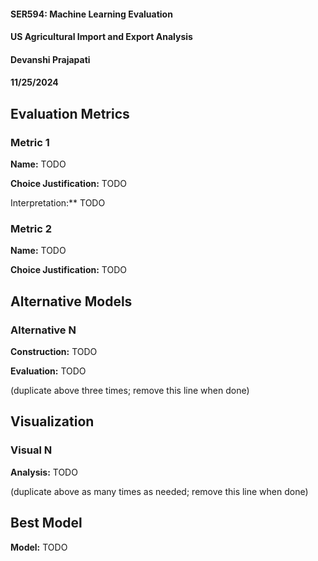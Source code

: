 #### SER594: Machine Learning Evaluation
#### US Agricultural Import and Export Analysis
#### Devanshi Prajapati
#### 11/25/2024

## Evaluation Metrics
### Metric 1
**Name:** TODO

**Choice Justification:** TODO

Interpretation:** TODO

### Metric 2
**Name:** TODO

**Choice Justification:** TODO

## Alternative Models
### Alternative N
**Construction:** TODO

**Evaluation:** TODO

(duplicate above three times; remove this line when done)


## Visualization
### Visual N
**Analysis:** TODO

(duplicate above as many times as needed; remove this line when done)

## Best Model

**Model:** TODO